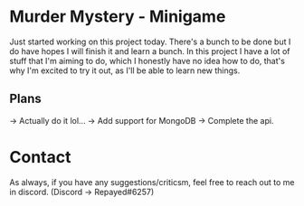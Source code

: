 # Murder Mystery - Minigame

Just started working on this project today. There's a bunch to be done
but I do have hopes I will finish it and learn a bunch. In this project
I have a lot of stuff that I'm aiming to do, which I honestly have no idea
how to do, that's why I'm excited to try it out, as I'll be able to learn new things.

## Plans
-> Actually do it lol...
-> Add support for MongoDB
-> Complete the api. 

# Contact
As always, if you have any suggestions/criticsm, feel free to reach out to me
in discord. (Discord -> Repayed#6257)